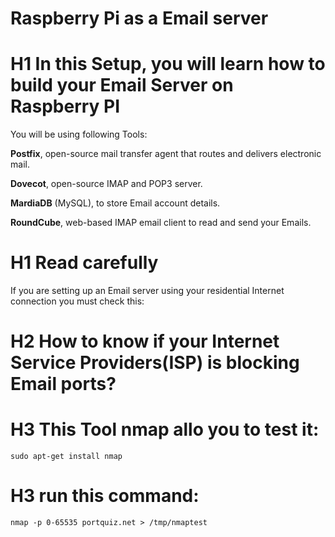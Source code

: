 # Raspberry Pi as a Email server

# H1 In this Setup, you will learn how to build your Email Server on Raspberry PI

You will be using following Tools:

**Postfix**, open-source mail transfer agent that routes and delivers electronic mail.

**Dovecot**, open-source IMAP and POP3 server.

**MardiaDB** (MySQL), to store Email account details.

**RoundCube**, web-based IMAP email client to read and send your Emails.

# H1 Read carefully

If you are setting up an Email server using your residential Internet connection you must check this:

# H2 How to know if your Internet Service Providers(ISP) is blocking Email ports?
# H3 This Tool nmap allo you to test it:
```shell
sudo apt-get install nmap
```
# H3 run this command:
```shell
nmap -p 0-65535 portquiz.net > /tmp/nmaptest
```
